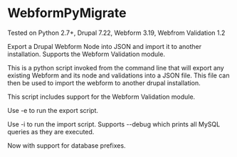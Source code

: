 WebformPyMigrate
===============

Tested on Python 2.7+, Drupal 7.22, Webform 3.19, Webfrom Validation 1.2

Export a Drupal Webform Node into JSON and import it to another installation. Supports the Webform Validation module.

This is a python script invoked from the command line that will export any existing Webform and its node and validations into a JSON file. This file can then be used to import the webform to another drupal installation.

This script includes support for the Webform Validation module.

Use -e to run the export script.

Use -i to run the import script. Supports --debug which prints all MySQL queries as they are executed.

Now with support for database prefixes.
